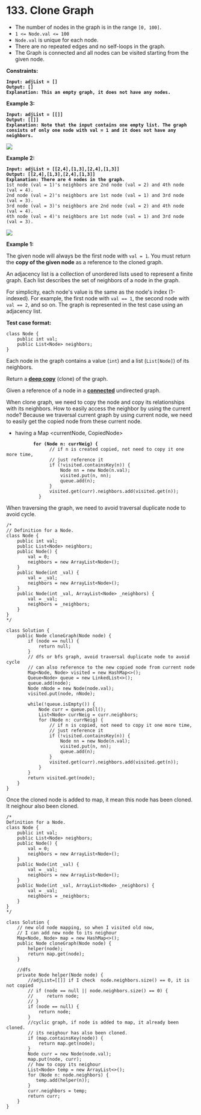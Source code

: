 # 133. Clone Graph

* The number of nodes in the graph is in the range `[0, 100]`.
* `1 <= Node.val <= 100`
* `Node.val` is unique for each node.
* There are no repeated edges and no self-loops in the graph.
* The Graph is connected and all nodes can be visited starting from the given node.

**Constraints:**

&#x20;

<pre><code><strong>Input: adjList = []
</strong><strong>Output: []
</strong><strong>Explanation: This an empty graph, it does not have any nodes.
</strong></code></pre>

**Example 3:**

<pre><code><strong>Input: adjList = [[]]
</strong><strong>Output: [[]]
</strong><strong>Explanation: Note that the input contains one empty list. The graph consists of only one node with val = 1 and it does not have any neighbors.
</strong></code></pre>

![](https://assets.leetcode.com/uploads/2020/01/07/graph.png)

**Example 2:**

<pre><code><strong>Input: adjList = [[2,4],[1,3],[2,4],[1,3]]
</strong><strong>Output: [[2,4],[1,3],[2,4],[1,3]]
</strong><strong>Explanation: There are 4 nodes in the graph.
</strong>1st node (val = 1)'s neighbors are 2nd node (val = 2) and 4th node (val = 4).
2nd node (val = 2)'s neighbors are 1st node (val = 1) and 3rd node (val = 3).
3rd node (val = 3)'s neighbors are 2nd node (val = 2) and 4th node (val = 4).
4th node (val = 4)'s neighbors are 1st node (val = 1) and 3rd node (val = 3).
</code></pre>

![](https://assets.leetcode.com/uploads/2019/11/04/133_clone_graph_question.png)

**Example 1:**

&#x20;

The given node will always be the first node with `val = 1`. You must return the **copy of the given node** as a reference to the cloned graph.

An adjacency list is a collection of unordered lists used to represent a finite graph. Each list describes the set of neighbors of a node in the graph.

For simplicity, each node's value is the same as the node's index (1-indexed). For example, the first node with `val == 1`, the second node with `val == 2`, and so on. The graph is represented in the test case using an adjacency list.

**Test case format:**

&#x20;

```
class Node {
    public int val;
    public List<Node> neighbors;
}
```

Each node in the graph contains a value (`int`) and a list (`List[Node]`) of its neighbors.

Return a [**deep copy**](https://en.wikipedia.org/wiki/Object_copying#Deep_copy) (clone) of the graph.

Given a reference of a node in a [**connected**](https://en.wikipedia.org/wiki/Connectivity_\(graph_theory\)#Connected_graph) undirected graph.



When clone graph, we need to copy the node and copy its relationships with its neighbors. How to easily access the neighbor by using the current node? Because we traversal current graph by using current node, we need to easily get the copied node from these current node.&#x20;

* having a Map \<currentNode, CopiedNode>&#x20;

<pre><code><strong>          for (Node n: currNeig) {
</strong>                // if n is created copied, not need to copy it one more time,
                // just reference it
                if (!visited.containsKey(n)) {
                    Node nn = new Node(n.val);
                    visited.put(n, nn);
                    queue.add(n);
                }
                visited.get(curr).neighbors.add(visited.get(n)); 
            } 
</code></pre>

When traversing the graph, we need to avoid traversal duplicate node to avoid cycle.&#x20;

```
/*
// Definition for a Node.
class Node {
    public int val;
    public List<Node> neighbors;
    public Node() {
        val = 0;
        neighbors = new ArrayList<Node>();
    }
    public Node(int _val) {
        val = _val;
        neighbors = new ArrayList<Node>();
    }
    public Node(int _val, ArrayList<Node> _neighbors) {
        val = _val;
        neighbors = _neighbors;
    }
}
*/

class Solution {
    public Node cloneGraph(Node node) {
        if (node == null) {
            return null;
        }
        // dfs or bfs graph, avoid traversal duplicate node to avoid cycle
        // can also reference to the new copied node from current node
        Map<Node, Node> visited = new HashMap<>();
        Queue<Node> queue = new LinkedList<>();
        queue.add(node);
        Node nNode = new Node(node.val);
        visited.put(node, nNode);

        while(!queue.isEmpty()) {
            Node curr = queue.poll();
            List<Node> currNeig = curr.neighbors;
            for (Node n: currNeig) {
                // if n is copied, not need to copy it one more time,
                // just reference it
                if (!visited.containsKey(n)) {
                    Node nn = new Node(n.val);
                    visited.put(n, nn);
                    queue.add(n);
                }
                visited.get(curr).neighbors.add(visited.get(n)); 
            }
        }
        return visited.get(node);
    }
}
```

Once the cloned node is added to map, it mean this node has been cloned. It neighour also been cloned.

```
/*
Definition for a Node.
class Node {
    public int val;
    public List<Node> neighbors;
    public Node() {
        val = 0;
        neighbors = new ArrayList<Node>();
    }
    public Node(int _val) {
        val = _val;
        neighbors = new ArrayList<Node>();
    }
    public Node(int _val, ArrayList<Node> _neighbors) {
        val = _val;
        neighbors = _neighbors;
    }
}
*/

class Solution {
    // new old node mapping, so when I visited old now, 
    // I can add new node to its neighour
    Map<Node, Node> map = new HashMap<>();
    public Node cloneGraph(Node node) {
        helper(node);
        return map.get(node);
    }

    //dfs
    private Node helper(Node node) {
        //adjList=[[]] if I check  node.neighbors.size() == 0, it is not copied
        // if (node == null || node.neighbors.size() == 0) {
        //     return node;
        // }
        if (node == null) {
            return node;
        }
        //cyclic graph, if node is added to map, it already been cloned.
        // its neighour has also been cloned.
        if (map.containsKey(node)) {
            return map.get(node);
        }
        Node curr = new Node(node.val);
        map.put(node, curr);
        // how to copy its neighour
        List<Node> temp = new ArrayList<>();
        for (Node n: node.neighbors) {
           temp.add(helper(n));
        }
        curr.neighbors = temp;
        return curr;
    }
}
```
